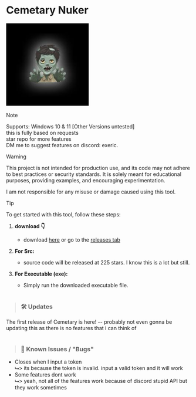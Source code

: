 # Cemetary Nuker

![IMAGE](https://github.com/knownsrc/cemetary/blob/main/cemetary.png)

<!--
> [!IMPORTANT]
> Only download from THIS github page as others are ratters / loggers.
-->

> [!NOTE]
> Supports: Windows 10 & 11 [Other Versions untested]<br>
> this is fully based on requests<br>
> star repo for more features<br>
> DM me to suggest features on discord: exeric.<br>

> [!WARNING]
> 
> This project is not intended for production use, and its code may not adhere to best practices or security standards. It is solely meant for educational purposes, providing examples, and encouraging experimentation.<br>
>
> I am not responsible for any misuse or damage caused using this tool.

<!--
fix this lil thing i noticed
-->

> [!TIP]
> 
> To get started with this tool, follow these steps:
> 
> 1. **download 👇**
>    - download [here](https://github.com/knownsrc/cemetary/releases/download/release/cemetary.exe) or go to the [releases tab](https://github.com/knownsrc/cemetary/releases)
> 
> 2. **For Src:**
>    - source code will be released at 225 stars. I know this is a lot but still.
> 
> 3. **For Executable (exe):**
>    - Simply run the downloaded executable file.
> 

#
> ### 🛠️ Updates

The first release of Cemetary is here!
-- probably not even gonna be updating this as there is no features that i can think of


#
> ### 🚨 Known Issues / "Bugs"

* Closes when I input a token<br>
  ⮡> its because the token is invalid. input a valid token and it will work<br>
* Some features dont work<br>
  ⮡> yeah, not all of the features work because of discord stupid API but they work sometimes<br>
